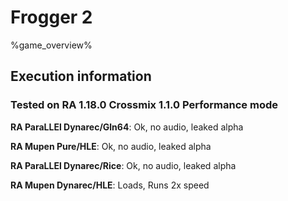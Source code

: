 # Frogger 2 

%game_overview%

## Execution information

### Tested on RA 1.18.0 Crossmix 1.1.0 Performance mode

**RA ParaLLEl Dynarec/Gln64**: Ok, no audio, leaked alpha

**RA Mupen Pure/HLE**: Ok, no audio, leaked alpha

**RA ParaLLEl Dynarec/Rice**: Ok, no audio, leaked alpha

**RA Mupen Dynarec/HLE**: Loads, Runs 2x speed